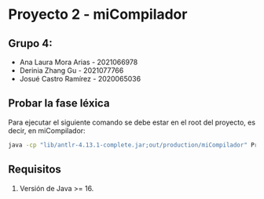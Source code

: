 # Proyecto 2 - miCompilador

## Grupo 4:
- Ana Laura Mora Arias - 2021066978
- Derinia Zhang Gu - 2021077766 
- Josué Castro Ramírez - 2020065036 

## Probar la fase léxica
Para ejecutar el siguiente comando se debe estar en el root del proyecto, es decir, en miCompilador:
```bash
java -cp "lib/antlr-4.13.1-complete.jar;out/production/miCompilador" PruebaLexer IO/prueba1.txt IO/output1.txt
```

## Requisitos

1. Versión de Java >= 16.
